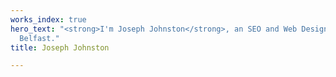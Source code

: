 ```yaml
---
works_index: true
hero_text: "<strong>I'm Joseph Johnston</strong>, an SEO and Web Designer from Beautiful
  Belfast."
title: Joseph Johnston

---
```

<Hero :text="$page.frontmatter.hero_text" />
<WorksList />